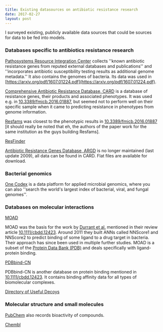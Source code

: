```yaml
---
title: Existing datasources on antibiotic resistance research
date: 2017-02-27
layout: post
---
```


I surveyed existing, publicly available data sources that could be sources for data to be fed into models. 

### Databases specific to antibiotics resistance research

[Pathosystems Resource Integration Center](https://www.patricbrc.org/) collects ''known antibiotic resistance genes from reputed external databases and publications'' and ''incorporates antibiotic susceptibility testing results as additional genome metadata.'' It also contains the genomes of bacteria. Its data was used in [https://arxiv.org/pdf/1607.01224.pdf](https://arxiv.org/pdf/1607.01224.pdf).

[Comprehensive Antibiotic Resistance Database, CARD](https://card.mcmaster.ca/home) is a database of resistance genes, their products and associated phenotypes. It was used e.g. in [10.3389/fmicb.2016.01887](https://doi.org/10.3389/fmicb.2016.01887), but seemed not to perform well on their specific sample when it came to predicting resistance in phenotypes from genome information.

[Resfams](http://www.dantaslab.org/resfams/) was closest to the phenotypic results in [10.3389/fmicb.2016.01887](https://doi.org/10.3389/fmicb.2016.01887) [it should really be noted that eh, the authors of the paper work for the same institution as the guys building Resfams].

[ResFinder](https://cge.cbs.dtu.dk/services/ResFinder/) 

[Antibiotic Resistance Genes Database, ARGD](https://ardb.cbcb.umd.edu/) is no longer maintained (last update 2009), all data can be found in CARD. Flat files are available for download.

### Bacterial genomics

[One Codex](https://www.onecodex.com/) is a data platform for applied microbial genomics, where you can also ''search the world's largest index of bacterial, viral, and fungal genomes''.

### Databases on molecular interactions

[MOAD](http://bindingmoad.org/)

MOAD was the basis for the work by [Durrant et al.](https://amarolab.ucsd.edu/~jdurrant/) mentioned in their review article [10.1111/cbdd.12423](https://doi.org/10.1111/cbdd.12423). Around 2011 they built ANNs called NNScore1 and NNScore2 to predict binding of some ligand to a drug target in bacteria. Their approach has since been used in multiple further studies. MOAD is a subset of the [Protein Data Bank (PDB)](http://www.rcsb.org/pdb/home/home.do) and deals specifically with ligand-protein binding.

[PDBbind-CN](http://www.pdbbind.org.cn/)

PDBbind-CN is another database on protein binding mentioned in [10.1111/cbdd.12423](https://doi.org/10.1111/cbdd.12423). It contains binding affinity data for all types of biomolecular complexes.

[Directory of Useful Decoys](http://dud.docking.org/)

### Molecular structure and small molecules

[PubChem](https://pubchem.ncbi.nlm.nih.gov/search/) also records bioactivity of compounds.

[Chembl](https://www.ebi.ac.uk/chembl/)






